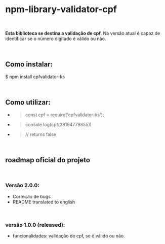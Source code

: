 # npm-library-validator-cpf
<br>
  <p><strong>Esta biblioteca se destina a validação de cpf.</strong> Na versão atual é capaz de identificar se o número digitado é válido ou não.</p><br>

## Como instalar:
<p>$  npm install cpfvalidator-ks</p>
<br>

## Como utilizar:
* > const cpf = require('cpfvalidator-ks');
* > console.log(cpf(38194779855))
* > // returns false
<br>

## roadmap oficial do projeto
<br>

### Versão 2.0.0:
* Correção de bugs
* README translated to english
<br>

### versão 1.0.0 (released):
* funcionalidades: validação de cpf, se é válido ou não.